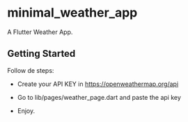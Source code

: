 # minimal_weather_app

A Flutter Weather App.

## Getting Started

Follow de steps: 

- Create your API KEY in https://openweathermap.org/api

- Go to lib/pages/weather_page.dart and paste the api key

- Enjoy.
